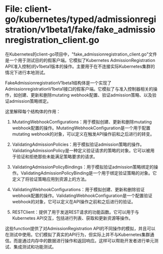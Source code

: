 # File: client-go/kubernetes/typed/admissionregistration/v1beta1/fake/fake_admissionregistration_client.go

在Kubernetes的client-go项目中，"fake_admissionregistration_client.go"文件是一个用于测试目的的假客户端。它模拟了Kubernetes AdmissionRegistration API(准入控制)的v1beta1版本的操作。主要用于在不连接实际Kubernetes集群的情况下进行本地测试。

FakeAdmissionregistrationV1beta1结构体是一个实现了AdmissionregistrationV1beta1接口的假客户端。它模拟了与准入控制器相关的操作，如创建、更新和删除mutating webhook配置、验证admission策略、以及验证admission策略绑定。

这里解释每个结构体的作用：

1. MutatingWebhookConfigurations：用于模拟创建、更新和删除mutating webhook配置的操作。MutatingWebhookConfiguration是一个用于配置mutating webhook的对象，可以定义在触发API操作前和之后进行的转变。

2. ValidatingAdmissionPolicies：用于模拟验证admission策略的操作。ValidatingAdmissionPolicy是一种定义验证请求的策略的对象。它可以被用于验证和拒绝那些未能满足策略要求的请求。

3. ValidatingAdmissionPolicyBindings：用于模拟验证admission策略绑定的操作。ValidatingAdmissionPolicyBinding是一个用于绑定验证策略的对象。它定义了将验证策略应用到资源上的方法。

4. ValidatingWebhookConfigurations：用于模拟创建、更新和删除验证webhook配置的操作。ValidatingWebhookConfiguration是一个配置验证webhook的对象，它可以定义在API操作之前和之后进行的验证。

5. RESTClient：提供了用于发送REST请求的功能函数。它可以用于与Kubernetes API交互，包括进行列表、获取和更新资源等操作。

这些function提供了对AdmissionRegistration API的不同操作的模拟，并且可以在测试中使用。它们模拟了真实的API行为，但实际上并不与Kubernetes集群通信。而是通过内存中的数据进行操作和返回响应。这样可以帮助开发者进行单元测试、集成测试和功能测试。

